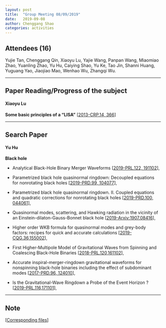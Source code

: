 ```yaml
---
layout: post
title:  "Group Meeting 08/09/2019"
date:   2019-09-08
author: Chenggang Shao
categories: activities
---
```


## Attendees (16)

Yujie Tan, Chenggang Qin, Xiaoyu Lu, Yajie Wang, Panpan Wang, Miaomiao Zhao, Yuanling Zhao, Yu Hu, Caiying Shao, Yu Ke, Tao Jin, Shanni Huang, Yuguang Yao, Jiaojiao Mao, Wenhao Wu, Zhangqi Wu.

---

## Paper Reading/Progress of the subject

#### Xiaoyu Lu

**Some basic principles of a “LISA”** [[2013-CRP.14, 366](https://www.sciencedirect.com/science/article/pii/S1631070513000236)]


---


## Search Paper 

#### Yu Hu

**Black hole**

- Analytical Black-Hole Binary Merger Waveforms
[[2019-PRL.122, 191102](https://journals.aps.org/prl/abstract/10.1103/PhysRevLett.122.191102)], 

- Parametrized black hole quasinormal ringdown: Decoupled equations for nonrotating black holes
[[2019-PRD.99, 104077](https://journals.aps.org/prd/abstract/10.1103/PhysRevD.99.104077)], 

- Parametrized black hole quasinormal ringdown. II. Coupled equations and quadratic corrections for nonrotating black holes
[[2019-PRD.100, 044061](https://journals.aps.org/prd/abstract/10.1103/PhysRevD.100.044061)],

- Quasinormal modes, scattering, and Hawking radiation in the vicinity of an Einstein-dilaton-Gauss-Bonnet black hole
[[2019-Arxiv:1907.08416](https://journals.aps.org/prd/abstract/10.1103/PhysRevD.99.124042)], 

- Higher order WKB formula for quasinormal modes and grey-body factors: recipes for quick and accurate calculations
[[2019-CQG.36,155002](https://iopscience.iop.org/article/10.1088/1361-6382/ab2e25)],

- First Higher-Multipole Model of Gravitational Waves from Spinning and Coalescing Black-Hole Binaries
[[2018-PRL.120,161102](https://journals.aps.org/prl/abstract/10.1103/PhysRevLett.120.161102)],

- Accurate inspiral-merger-ringdown gravitational waveforms for nonspinning black-hole binaries including the effect of subdominant modes
[[2017-PRD.96, 124010](https://journals.aps.org/prd/abstract/10.1103/PhysRevD.96.124010)],

- Is the Gravitational-Wave Ringdown a Probe of the Event Horizon ?
[[2019-PRL.116,171101](https://journals.aps.org/prl/abstract/10.1103/PhysRevLett.116.171101)],


---


## Note

[[Corresponding files](https://mail.163.com/js6/main.jsp?sid=FABTcnArCrcSAwSWBXrrqIVMjXErgZSA&df=unknow#module=read.ReadModule%7C%7B%22area%22%3A%22normal%22%2C%22isThread%22%3Afalse%2C%22viewType%22%3A%22%22%2C%22id%22%3A%22201%3A1tbiyQoY0lQHGBUtTgAAs0%22%2C%22fid%22%3A1%7D)]
